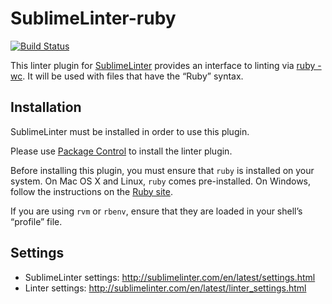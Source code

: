 SublimeLinter-ruby
=========================

[![Build Status](https://travis-ci.org/SublimeLinter/SublimeLinter-ruby.svg?branch=master)](https://travis-ci.org/SublimeLinter/SublimeLinter-ruby)

This linter plugin for [SublimeLinter](https://github.com/SublimeLinter/SublimeLinter) provides an interface to linting via [ruby -wc](https://www.ruby-lang.org). It will be used with files that have the “Ruby” syntax.

## Installation
SublimeLinter must be installed in order to use this plugin. 

Please use [Package Control](https://packagecontrol.io) to install the linter plugin.

Before installing this plugin, you must ensure that `ruby` is installed on your system. On Mac OS X and Linux, `ruby` comes pre-installed. On Windows, follow the instructions on the [Ruby site](https://www.ruby-lang.org/en/downloads/).

If you are using `rvm` or `rbenv`, ensure that they are loaded in your shell’s “profile” file.

## Settings
- SublimeLinter settings: http://sublimelinter.com/en/latest/settings.html
- Linter settings: http://sublimelinter.com/en/latest/linter_settings.html
